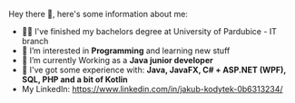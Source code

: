 Hey there 👋, here's some information about me:
- 👨‍🎓 I've finished my bachelors degree at University of Pardubice - IT branch
- 👀 I’m interested in **Programming** and learning new stuff
- 🌱 I’m currently Working as a **Java junior developer** 
- 🦾 I've got some experience with: **Java, JavaFX, C# + ASP.NET (WPF), SQL, PHP and a bit of Kotlin**
- My LinkedIn: https://www.linkedin.com/in/jakub-kodytek-0b6313234/

